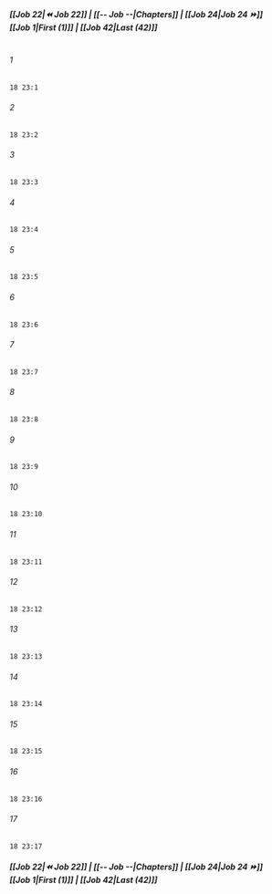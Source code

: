 
##### **[[Job 22|⏪ Job 22]] | [[-- Job --|Chapters]] | [[Job 24|Job 24 ⏩]]**<br>**[[Job 1|First (1)]] | [[Job 42|Last (42)]]**<br><br>

###### 1
``` verse
18 23:1
```
###### 2
``` verse
18 23:2
```
###### 3
``` verse
18 23:3
```
###### 4
``` verse
18 23:4
```
###### 5
``` verse
18 23:5
```
###### 6
``` verse
18 23:6
```
###### 7
``` verse
18 23:7
```
###### 8
``` verse
18 23:8
```
###### 9
``` verse
18 23:9
```
###### 10
``` verse
18 23:10
```
###### 11
``` verse
18 23:11
```
###### 12
``` verse
18 23:12
```
###### 13
``` verse
18 23:13
```
###### 14
``` verse
18 23:14
```
###### 15
``` verse
18 23:15
```
###### 16
``` verse
18 23:16
```
###### 17
``` verse
18 23:17
```

##### **[[Job 22|⏪ Job 22]] | [[-- Job --|Chapters]] | [[Job 24|Job 24 ⏩]]**<br>**[[Job 1|First (1)]] | [[Job 42|Last (42)]]**
